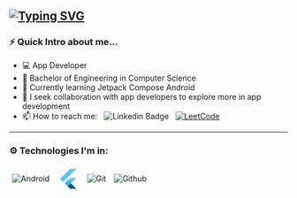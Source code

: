 [![Typing SVG](https://readme-typing-svg.demolab.com?font=Fira+Code&pause=1000&color=F7F7F7&random=false&width=435&lines=Hi+there+%F0%9F%91%8B%2C+I'm+Kishore+Kumar+S)](https://git.io/typing-svg)
---
### ⚡ Quick Intro about me...
- 💻 App Developer
- 🏫 Bachelor of Engineering in Computer Science
- 🌱 Currently learning Jetpack Compose Android
- 👯 I seek collaboration with app developers to explore more in app development
- 📫 How to reach me: 
&nbsp;
![Linkedin Badge](https://img.shields.io/badge/-LinkedIn-blue?style=flat-square&logo=Linkedin&logoColor=white&link=https://www.linkedin.com/in/kishore-kumar-s-8b0683201/)
&nbsp;
[![LeetCode](https://img.shields.io/badge/LeetCode-000000?style=flat-square&logo=LeetCode&logoColor=#d16c06)](https://leetcode.com/livekishore2001/)
---
### ⚙️ Technologies I'm in:
<p float="left">
<img style="padding:5px;" align="center" alt="Android" width="40px"  src="https://github.com/KISHORE-KUMAR-S/KISHORE-KUMAR-S/assets/77736919/92328793-4077-4434-836a-262d8ff3d57b" />
<img style="padding:5px;" align="center" alt="Flutter" width="40px"  src="https://raw.githubusercontent.com/github/explore/80688e429a7d4ef2fca1e82350fe8e3517d3494d/topics/flutter/flutter.png" />
<img style="padding:5px;" align="center" alt="Git" width="40px"  src="https://github.com/KISHORE-KUMAR-S/KISHORE-KUMAR-S/assets/77736919/c8768031-fdff-4089-80ad-4659d2cbad09" />
<img style="padding:5px;" align="center" alt="Github" width="40px"  src="https://github.com/KISHORE-KUMAR-S/KISHORE-KUMAR-S/assets/77736919/79cc25fe-c2b6-455c-8c24-7b78a40a66d7" />
</p>
<!--
**KISHORE-KUMAR-S/KISHORE-KUMAR-S** is a ✨ _special_ ✨ repository because its `README.md` (this file) appears on your GitHub profile.

Here are some ideas to get you started:

- 🔭 I’m currently working on ...
- 🌱 I’m currently learning ...
- 👯 I’m looking to collaborate on ...
- 🤔 I’m looking for help with ...
- 💬 Ask me about ...
- 📫 How to reach me: ...
- 😄 Pronouns: ...
- ⚡ Fun fact: ...
-->
